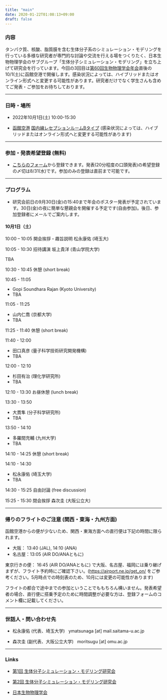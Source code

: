 ```yaml
---
title: "main"
date: 2020-01-22T01:08:13+09:00
draft: false
---
```


### 内容

タンパク質、核酸、脂質膜を含む生体分子系のシミュレーション・モデリングを行っている多様な研究者が専門的な討論や交流を行える場をつくりたく、日本生物物理学会のサブグループ「生体分子シミュレーション・モデリング」を立ち上げて研究会を行っています。今回の3回目は[第60回生物物理学会年会](https://www2.aeplan.co.jp/bsj2022/)直後の10/1(土)に函館空港で開催します。感染状況によっては、ハイブリッドまたはオンライン形式へと変更する可能性があります。研究者だけでなく学生さんも含めてご発表・ご参加をお待ちしております。

---

### 日時・場所

- 2022年10月1日(土) 10:00-15:30

- [函館空港](https://airport.ne.jp) [国内線レセプションルームBタイプ](https://airport.ne.jp/facility/reception_room/) 
  (感染状況によっては、ハイブリッドまたはオンライン形式へと変更する可能性があります)

---

### 参加・発表希望登録 (無料)

- [こちらのフォーム](https://forms.gle/yVep5Z7qb3v7wwWy5)から登録できます。発表(20分程度の口頭発表)の希望登録の〆切は8/31(水)です。参加のみの登録は直前まで可能です。

---

### プログラム

- 研究会前日の9月30日(金)の15:40まで年会のポスター発表が予定されています。30日(金)の夜に簡単な懇親会を開催する予定です(自由参加)。後日、参加登録者にメールでご案内します。

#### 10月1日（土）

10:00 – 10:05 開会挨拶・趣旨説明 松永康佑 (埼玉大)

10:05 - 10:30 招待講演 坂上貴洋 (青山学院大学) 

TBA
 
10:30 - 10:45 休憩 (short break) 
 
10:45 - 11:05
- Gopi Soundhara Rajan (Kyoto University) 
- TBA
 
11:05 - 11:25
- 山内仁喬 (京都大学) 
- TBA
 
11:25 - 11:40 休憩 (short break) 
 
11:40 - 12:00
- 田口真彦 (量子科学技術研究開発機構) 
- TBA
 
12:00 - 12:10
- 杉田有治 (理化学研究所) 
- TBA
 
12:10 - 13:30 お昼休憩 (lunch break) 
 
13:30 - 13:50
- 大貫隼 (分子科学研究所) 
- TBA
 
13:50 - 14:10
- 多羅間充輔 (九州大学) 
- TBA
 
14:10 - 14:25 休憩 (short break) 
 
14:10 - 14:30
- 松永康佑 (埼玉大学) 
- TBA
 
14:30 - 15:25 自由討論 (free discussion) 

15:25 - 15:30 閉会挨拶 森次圭 (大阪公立大)

---

### 帰りのフライトのご注意 (関西・東海・九州方面)

函館空港からの便が少ないため、関西・東海方面への直行便は下記の時間に限られます。

- 大阪： 13:40 (JAL), 14:10 (ANA)
- 名古屋：13:05 (AIR DO/ANAともに)

東京行きの便： 16:45 (AIR DO/ANAともに) で大阪、名古屋、福岡には乗り継げまずが、フライト予約時にご確認下さい。(https://airport.ne.jp/get_on/  をご参考ください。5月時点での時刻表のため、10月には変更の可能性があります)

フライトの都合で途中までの参加ということでももちろん構いません。発表希望者の場合、直行便に搭乗予定のために時間調整が必要な方は、登録フォームのコメント欄に記載してください。

---

### 世話人・問い合わせ先

- 松永康佑 (代表、埼玉大学) &nbsp; ymatsunaga [at] mail.saitama-u.ac.jp

- 森次圭 (副代表、大阪公立大学) &nbsp; moritsugu [at] omu.ac.jp

---

### Links

- [第1回 生体分子シミュレーション・モデリング研究会](https://bsm01.github.io)

- [第2回 生体分子シミュレーション・モデリング研究会](https://bsm02.github.io)

- [日本生物物理学会](https://www.biophys.jp)

